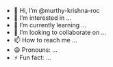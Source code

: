 - 👋 Hi, I’m @murthy-krishna-roc
- 👀 I’m interested in ...
- 🌱 I’m currently learning ...
- 💞️ I’m looking to collaborate on ...
- 📫 How to reach me ...
- 😄 Pronouns: ...
- ⚡ Fun fact: ...

<!---
murthy-krishna-roc/murthy-krishna-roc is a ✨ special ✨ repository because its `README.md` (this file) appears on your GitHub profile.
You can click the Preview link to take a look at your changes.
--->

